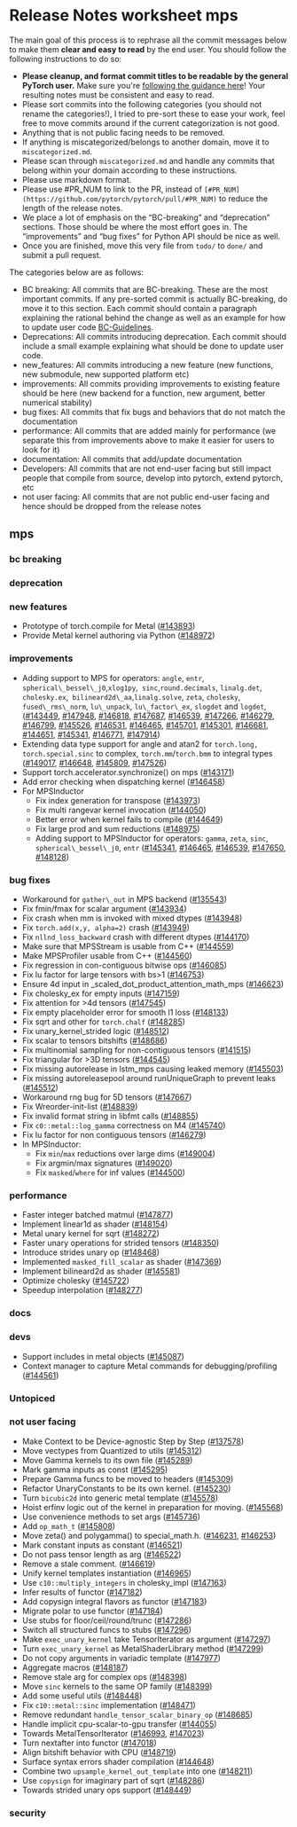 # Release Notes worksheet mps

The main goal of this process is to rephrase all the commit messages below to make them **clear and easy to read** by the end user. You should follow the following instructions to do so:

* **Please cleanup, and format commit titles to be readable by the general PyTorch user.** Make sure you're [following the guidance here](https://docs.google.com/document/d/14OmgGBr1w6gl1VO47GGGdwrIaUNr92DFhQbY_NEk8mQ/edit)\! Your resulting notes must be consistent and easy to read.  
* Please sort commits into the following categories (you should not rename the categories\!), I tried to pre-sort these to ease your work, feel free to move commits around if the current categorization is not good.  
* Anything that is not public facing needs to be removed.  
* If anything is miscategorized/belongs to another domain, move it to `miscategorized.md`.  
* Please scan through `miscategorized.md` and handle any commits that belong within your domain according to these instructions.  
* Please use markdown format.  
* Please use \#PR\_NUM to link to the PR, instead of `[#PR_NUM](https://github.com/pytorch/pytorch/pull/#PR_NUM)` to reduce the length of the release notes.  
* We place a lot of emphasis on the “BC-breaking” and “deprecation” sections. Those should be where the most effort goes in. The “improvements” and “bug fixes” for Python API should be nice as well.  
* Once you are finished, move this very file from `todo/` to `done/` and submit a pull request.

The categories below are as follows:

* BC breaking: All commits that are BC-breaking. These are the most important commits. If any pre-sorted commit is actually BC-breaking, do move it to this section. Each commit should contain a paragraph explaining the rational behind the change as well as an example for how to update user code [BC-Guidelines](https://docs.google.com/document/d/14OmgGBr1w6gl1VO47GGGdwrIaUNr92DFhQbY_NEk8mQ/edit#heading=h.a9htwgvvec1m).  
* Deprecations: All commits introducing deprecation. Each commit should include a small example explaining what should be done to update user code.  
* new\_features: All commits introducing a new feature (new functions, new submodule, new supported platform etc)  
* improvements: All commits providing improvements to existing feature should be here (new backend for a function, new argument, better numerical stability)  
* bug fixes: All commits that fix bugs and behaviors that do not match the documentation  
* performance: All commits that are added mainly for performance (we separate this from improvements above to make it easier for users to look for it)  
* documentation: All commits that add/update documentation  
* Developers: All commits that are not end-user facing but still impact people that compile from source, develop into pytorch, extend pytorch, etc  
* not user facing: All commits that are not public end-user facing and hence should be dropped from the release notes

## mps

### bc breaking

### deprecation

### new features

- Prototype of torch.compile for Metal ([\#143893](https://github.com/pytorch/pytorch/pull/143893))
- Provide Metal kernel authoring via Python ([\#148972](https://github.com/pytorch/pytorch/pull/148972))

### improvements

- Adding support to MPS for operators: `angle`, `entr`, `spherical\_bessel\_j0`,`xlog1py`,` sinc`,`round.decimals`, `linalg.det`,` cholesky.ex`,` bilineard2d\_aa`,`linalg.solve`, `zeta`, `cholesky`, `fused\_rms\_norm`, `lu\_unpack`, `lu\_factor\_ex`, `slogdet` and `logdet`, ([\#143449](https://github.com/pytorch/pytorch/pull/143449), [\#147948](https://github.com/pytorch/pytorch/pull/147948), [\#146818](https://github.com/pytorch/pytorch/pull/146818), [\#147687](https://github.com/pytorch/pytorch/pull/147687), [\#146539](https://github.com/pytorch/pytorch/pull/146539), [\#147266](https://github.com/pytorch/pytorch/pull/147266), [\#146279](https://github.com/pytorch/pytorch/pull/146279), [\#146799](https://github.com/pytorch/pytorch/pull/146799), [\#145526](https://github.com/pytorch/pytorch/pull/145526), [\#146531](https://github.com/pytorch/pytorch/pull/146531), [\#146465](https://github.com/pytorch/pytorch/pull/146465), [\#145701](https://github.com/pytorch/pytorch/pull/145701), [\#145301](https://github.com/pytorch/pytorch/pull/145301), [\#146681](https://github.com/pytorch/pytorch/pull/146681), [\#144651](https://github.com/pytorch/pytorch/pull/144651), [\#145341](https://github.com/pytorch/pytorch/pull/145341), [\#146771](https://github.com/pytorch/pytorch/pull/146771), [\#147914](https://github.com/pytorch/pytorch/pull/147914))
- Extending data type support for angle and atan2 for `torch.long, torch.special.sinc` to complex, `torch.mm`/`torch.bmm` to integral types   ([\#149017](https://github.com/pytorch/pytorch/pull/149017), [\#146648](https://github.com/pytorch/pytorch/pull/146648), [\#145809](https://github.com/pytorch/pytorch/pull/145809), [\#147526](https://github.com/pytorch/pytorch/pull/147526))
- Support torch.accelerator.synchronize() on mps ([\#143171](https://github.com/pytorch/pytorch/pull/143171))
- Add error checking when dispatching kernel ([\#146458](https://github.com/pytorch/pytorch/pull/146458))
- For MPSInductor
  * Fix index generation for transpose ([\#143973](https://github.com/pytorch/pytorch/pull/143973))
  * Fix multi rangevar kernel invocation ([\#144050](https://github.com/pytorch/pytorch/pull/144050))
  * Better error when kernel fails to compile ([\#144649](https://github.com/pytorch/pytorch/pull/144649))
  * Fix large prod and sum reductions ([\#148975](https://github.com/pytorch/pytorch/pull/148975))
  * Adding support to MPSInductor for operators: `gamma`, `zeta`, `sinc`, `spherical\_bessel\_j0`, `entr` ([\#145341](https://github.com/pytorch/pytorch/pull/145341), [\#146465](https://github.com/pytorch/pytorch/pull/146465), [\#146539](https://github.com/pytorch/pytorch/pull/146539), [\#147650](https://github.com/pytorch/pytorch/pull/147650), [\#148128](https://github.com/pytorch/pytorch/pull/148128))

### bug fixes

- Workaround for `gather\_out` in MPS backend ([\#135543](https://github.com/pytorch/pytorch/pull/135543))  
- Fix fmin/fmax for scalar argument ([\#143934](https://github.com/pytorch/pytorch/pull/143934))  
- Fix crash when mm is invoked with mixed dtypes ([\#143948](https://github.com/pytorch/pytorch/pull/143948))  
- Fix `torch.add(x,y, alpha=2)` crash ([\#143949](https://github.com/pytorch/pytorch/pull/143949))  
- Fix `nllnd_loss_backward` crash with different dtypes ([\#144170](https://github.com/pytorch/pytorch/pull/144170))  
- Make sure that MPSStream is usable from C++ ([\#144559](https://github.com/pytorch/pytorch/pull/144559))  
- Make MPSProfiler usable from C++ ([\#144560](https://github.com/pytorch/pytorch/pull/144560))  
- Fix regression in con-contiguous bitwise ops ([\#146085](https://github.com/pytorch/pytorch/pull/146085))  
- Fix lu factor for large tensors with bs\>1 ([\#146753](https://github.com/pytorch/pytorch/pull/146753))  
- Ensure 4d input in \_scaled\_dot\_product\_attention\_math\_mps ([\#146623](https://github.com/pytorch/pytorch/pull/146623))  
- Fix cholesky\_ex for empty inputs ([\#147159](https://github.com/pytorch/pytorch/pull/147159))  
- Fix attention for \>4d tensors ([\#147545](https://github.com/pytorch/pytorch/pull/147545))  
- Fix empty placeholder error for smooth l1 loss ([\#148133](https://github.com/pytorch/pytorch/pull/148133))  
- Fix sqrt and other for `torch.chalf` ([\#148285](https://github.com/pytorch/pytorch/pull/148285))  
- Fix unary\_kernel\_strided logic ([\#148512](https://github.com/pytorch/pytorch/pull/148512))  
- Fix scalar to tensors bitshifts ([\#148686](https://github.com/pytorch/pytorch/pull/148686))  
- Fix multinomial sampling for non-contiguous tensors ([\#141515](https://github.com/pytorch/pytorch/pull/141515))  
- Fix triangular for \>3D tensors ([\#144545](https://github.com/pytorch/pytorch/pull/144545))  
- Fix missing autorelease in lstm\_mps causing leaked memory ([\#145503](https://github.com/pytorch/pytorch/pull/145503))  
- Fix missing autoreleasepool around runUniqueGraph to prevent leaks ([\#145512](https://github.com/pytorch/pytorch/pull/145512))  
- Workaround rng bug for 5D tensors ([\#147667](https://github.com/pytorch/pytorch/pull/147667))  
- Fix Wreorder-init-list ([\#148839](https://github.com/pytorch/pytorch/pull/148839))  
- Fix invalid format string in libfmt calls ([\#148855](https://github.com/pytorch/pytorch/pull/148855))  
- Fix `c0::metal::log_gamma` correctness on M4 ([\#145740](https://github.com/pytorch/pytorch/pull/145740))  
- Fix lu factor for non contiguous tensors ([\#146279](https://github.com/pytorch/pytorch/pull/146279))  
- In MPSInductor:  
  * Fix `min`/`max` reductions over large dims ([\#149004](https://github.com/pytorch/pytorch/pull/149004))  
  * Fix argmin/max signatures ([\#149020](https://github.com/pytorch/pytorch/pull/149020))  
  * Fix `masked`/`where` for inf values ([\#144500](https://github.com/pytorch/pytorch/pull/144500))

### performance

- Faster integer batched matmul ([\#147877](https://github.com/pytorch/pytorch/pull/147877))  
- Implement linear1d as shader ([\#148154](https://github.com/pytorch/pytorch/pull/148154))  
- Metal unary kernel for sqrt ([\#148272](https://github.com/pytorch/pytorch/pull/148272))  
- Faster unary operations for strided tensors ([\#148350](https://github.com/pytorch/pytorch/pull/148350))  
- Introduce strides unary op ([\#148468](https://github.com/pytorch/pytorch/pull/148468))  
- Implemented `masked_fill_scalar` as shader ([\#147369](https://github.com/pytorch/pytorch/pull/147369))  
- Implement bilineard2d as shader ([\#145581](https://github.com/pytorch/pytorch/pull/145581))  
- Optimize cholesky ([\#145722](https://github.com/pytorch/pytorch/pull/145722))  
- Speedup interpolation ([\#148277](https://github.com/pytorch/pytorch/pull/148277))

### docs

### devs

- Support includes in metal objects ([\#145087](https://github.com/pytorch/pytorch/pull/145087))
- Context manager to capture Metal commands for debugging/profiling ([\#144561](https://github.com/pytorch/pytorch/pull/144561))

### Untopiced

### not user facing

- Make Context to be Device-agnostic Step by Step ([\#137578](https://github.com/pytorch/pytorch/pull/137578))  
- Move vectypes from Quantized to utils ([\#145312](https://github.com/pytorch/pytorch/pull/145312))  
- Move Gamma kernels to its own file ([\#145289](https://github.com/pytorch/pytorch/pull/145289))  
- Mark gamma inputs as const ([\#145295](https://github.com/pytorch/pytorch/pull/145295))  
- Prepare Gamma funcs to be moved to headers ([\#145309](https://github.com/pytorch/pytorch/pull/145309))  
- Refactor UnaryConstants to be its own kernel. ([\#145230](https://github.com/pytorch/pytorch/pull/145230))  
- Turn `bicubic2d` into generic metal template ([\#145578](https://github.com/pytorch/pytorch/pull/145578))  
- Hoist erfinv logic out of the kernel in preparation for moving. ([\#145568](https://github.com/pytorch/pytorch/pull/145568))  
- Use convenience methods to set args ([\#145736](https://github.com/pytorch/pytorch/pull/145736))  
- Add `op_math_t` ([\#145808](https://github.com/pytorch/pytorch/pull/145808))  
- Move zeta() and polygamma() to special\_math.h. ([\#146231](https://github.com/pytorch/pytorch/pull/146231), [\#146253](https://github.com/pytorch/pytorch/pull/146253))
- Mark constant inputs as constant ([\#146521](https://github.com/pytorch/pytorch/pull/146521))  
- Do not pass tensor length as arg ([\#146522](https://github.com/pytorch/pytorch/pull/146522))  
- Remove a stale comment. ([\#146619](https://github.com/pytorch/pytorch/pull/146619))  
- Unify kernel templates instantiation ([\#146965](https://github.com/pytorch/pytorch/pull/146965))  
- Use `c10::multiply_integers` in cholesky\_impl ([\#147163](https://github.com/pytorch/pytorch/pull/147163))  
- Infer results of functor ([\#147182](https://github.com/pytorch/pytorch/pull/147182))  
- Add copysign integral flavors as functor ([\#147183](https://github.com/pytorch/pytorch/pull/147183))  
- Migrate polar to use functor ([\#147184](https://github.com/pytorch/pytorch/pull/147184))  
- Use stubs for floor/ceil/round/trunc ([\#147286](https://github.com/pytorch/pytorch/pull/147286))  
- Switch all structured funcs to stubs ([\#147296](https://github.com/pytorch/pytorch/pull/147296))  
- Make `exec_unary_kernel` take TensorIterator as argument ([\#147297](https://github.com/pytorch/pytorch/pull/147297))  
- Turn `exec_unary_kernel` as MetalShaderLibrary method ([\#147299](https://github.com/pytorch/pytorch/pull/147299))  
- Do not copy arguments in variadic template ([\#147977](https://github.com/pytorch/pytorch/pull/147977))  
- Aggregate macros ([\#148187](https://github.com/pytorch/pytorch/pull/148187))  
- Remove stale arg for complex ops ([\#148398](https://github.com/pytorch/pytorch/pull/148398))  
- Move `sinc` kernels to the same OP family ([\#148399](https://github.com/pytorch/pytorch/pull/148399))  
- Add some useful utils ([\#148448](https://github.com/pytorch/pytorch/pull/148448))  
- Fix `c10::metal::sinc` implementation ([\#148471](https://github.com/pytorch/pytorch/pull/148471))  
- Remove redundant `handle_tensor_scalar_binary_op` ([\#148685](https://github.com/pytorch/pytorch/pull/148685))  
- Handle implicit cpu-scalar-to-gpu transfer ([\#144055](https://github.com/pytorch/pytorch/pull/144055))  
- Towards MetalTensorIterator ([\#146993](https://github.com/pytorch/pytorch/pull/146993), [\#147023](https://github.com/pytorch/pytorch/pull/147023))  
- Turn nextafter into functor ([\#147018](https://github.com/pytorch/pytorch/pull/147018))  
- Align bitshift behavior with CPU ([\#148719](https://github.com/pytorch/pytorch/pull/148719))  
- Surface syntax errors shader compilation ([\#144648](https://github.com/pytorch/pytorch/pull/144648))  
- Combine two `upsample_kernel_out_template` into one ([\#148211](https://github.com/pytorch/pytorch/pull/148211))  
- Use `copysign` for imaginary part of sqrt ([\#148286](https://github.com/pytorch/pytorch/pull/148286))  
- Towards strided unary ops support ([\#148449](https://github.com/pytorch/pytorch/pull/148449))

### security

